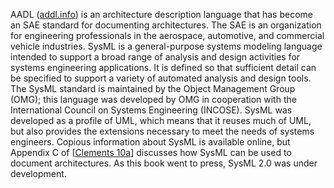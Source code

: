 AADL ([addl.info](http://addl.info)) is an architecture description language that has become an SAE standard for documenting architectures. The SAE is an organization for engineering professionals in the aerospace, automotive, and commercial vehicle industries. SysML is a general-purpose systems modeling language intended to support a broad range of analysis and design activities for systems engineering applications. It is defined so that sufficient detail can be specified to support a variety of automated analysis and design tools. The SysML standard is maintained by the Object Management Group (OMG); this language was developed by OMG in cooperation with the International Council on Systems Engineering (INCOSE). SysML was developed as a profile of UML, which means that it reuses much of UML, but also provides the extensions necessary to meet the needs of systems engineers. Copious information about SysML is available online, but Appendix C of [[Clements 10a](ref01.xhtml#ref_63)] discusses how SysML can be used to document architectures. As this book went to press, SysML 2.0 was under development.